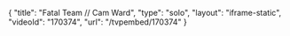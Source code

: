 {
    "title": "Fatal Team \/\/ Cam Ward",
    "type": "solo",
    "layout": "iframe-static",
    "videoId": "170374",
    "url": "\/tvpembed\/170374"
}